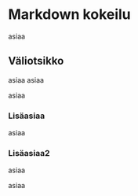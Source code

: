 # Markdown kokeilu

asiaa
## Väliotsikko
asiaa
asiaa

asiaa

### Lisäasiaa

asiaa

### Lisäasiaa2

asiaa

asiaa
